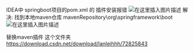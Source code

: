 ﻿IDEA中 springboot项目的pom.xml 的 插件安装报错
![在这里插入图片描述](https://img-blog.csdnimg.cn/423e257f5fd7448ca161b394448a76a4.png)
解决:
找到本地maven仓库
mavenRepository\org\springframework\boot
![在这里插入图片描述](https://img-blog.csdnimg.cn/68b5db5d27da439db5a67f164842c0d7.png?x-oss-process=image/watermark,type_d3F5LXplbmhlaQ,shadow_50,text_Q1NETiBAbGFubGVpaGho,size_20,color_FFFFFF,t_70,g_se,x_16)

替换maven插件 这个文件夹
https://download.csdn.net/download/lanleihhh/72825843
